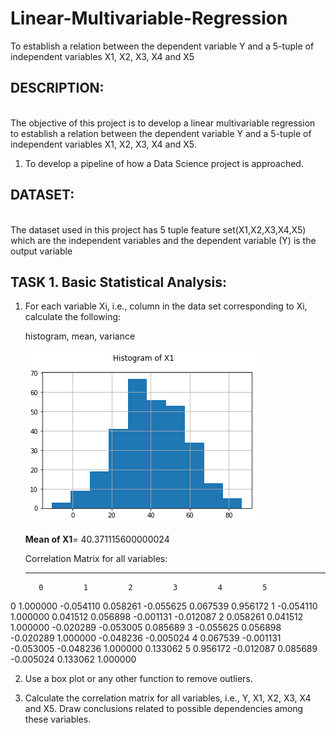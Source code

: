 # Linear-Multivariable-Regression
To establish a relation between the dependent variable Y and a 5-tuple of independent variables X1, X2, X3, X4 and X5



## DESCRIPTION:
<br>The objective of this project is to develop a linear multivariable regression to establish a relation
between the dependent variable Y and a 5-tuple of independent variables X1, X2, X3, X4 and X5.</br>

1. To develop a pipeline of how a Data Science project is approached.

         

## DATASET:
<br>The dataset used in this project has 5 tuple feature set(X1,X2,X3,X4,X5) which are the independent variables and the dependent variable (Y) is the output variable </br>

## TASK 1. Basic Statistical Analysis:

1. For each variable Xi, i.e., column in the data set corresponding to Xi, calculate the following:
   
   histogram, mean, variance
   
   ![Histogram1](https://github.com/kalyanghosh/Linear-Multivariable-Regression/blob/master/plots/histogramX1.png)</br>
   
   
   <b>Mean of X1</b>=  40.371115600000024
   
   Correlation Matrix for all variables:
   ***************************************
          0         1         2         3         4         5
0  1.000000 -0.054110  0.058261 -0.055625  0.067539  0.956172
1 -0.054110  1.000000  0.041512  0.056898 -0.001131 -0.012087
2  0.058261  0.041512  1.000000 -0.020289 -0.053005  0.085689
3 -0.055625  0.056898 -0.020289  1.000000 -0.048236 -0.005024
4  0.067539 -0.001131 -0.053005 -0.048236  1.000000  0.133062
5  0.956172 -0.012087  0.085689 -0.005024  0.133062  1.000000
   
   
2. Use a box plot or any other function to remove outliers.

3. Calculate the correlation matrix for all variables, i.e., Y, X1, X2, X3, X4 and X5. Draw conclusions related to possible dependencies among these variables.



